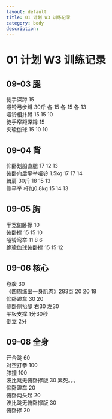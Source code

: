 ```yaml
---
layout: default
title: 01 计划 W3 训练记录
category: body
description: 
---
```


# 01 计划 W3 训练记录

## 09-03 腿

徒手深蹲 15  
哑铃弓步蹲 30斤 各 15 各 15 各 13  
哑铃相扑蹲 15 15 10  
徒手窄距深蹲 15  
夹瑜伽球 15 10 10

## 09-04 背

仰卧划船直腿 17 12 13  
俯卧向后平举哑铃 1.5kg 17 17 14  
耸肩 30斤 18 15 13  
侧平举 杆加0.8kg 15 14 13

## 09-05 胸

半宽俯卧撑 10  
俯卧撑 15 15 10  
哑铃弯举 11 8 6  
跪瑜伽球俯卧撑 15 15 12

## 09-06 核心
卷腹 30  
《四周练出一身肌肉》283页 20 20 18  
仰卧蹬车 30 20  
侧卧侧抬腿 右30 左30  
平板支撑 1分30秒  
倒立 2分

## 09-08 全身

开合跳 60  
对空打拳 100  
膝撞 100  
波比跳无俯卧撑版 30 累死。。。  
仰卧蹬车 20  
俯卧两头起 20  
波比跳无俯卧撑版 30  
俯卧撑 20
